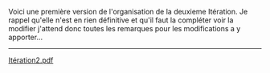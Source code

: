 Voici une première version de l'organisation de la deuxieme Itération. Je rappel qu'elle n'est en rien définitive et qu'il faut la compléter voir la modifier j'attend donc toutes les remarques pour les modifications a y apporter...


---


[Itération2.pdf](https://www.etud.insa-toulouse.fr/trac/BE4IA2/attachment/wiki/Iteration2/It%C3%A9ration2.pdf)